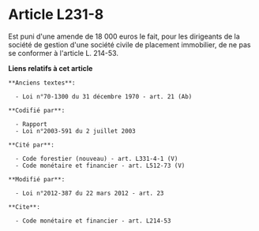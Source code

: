 # Article L231-8

Est puni d'une amende de 18 000 euros le fait, pour les dirigeants de la société de gestion d'une société civile de placement
immobilier, de ne pas se conformer à l'article L. 214-53.

**Liens relatifs à cet article**

	**Anciens textes**:

	  - Loi n°70-1300 du 31 décembre 1970 - art. 21 (Ab)

	**Codifié par**:

	  - Rapport
	  - Loi n°2003-591 du 2 juillet 2003

	**Cité par**:

	  - Code forestier (nouveau) - art. L331-4-1 (V)
	  - Code monétaire et financier - art. L512-73 (V)

	**Modifié par**:

	  - Loi n°2012-387 du 22 mars 2012 - art. 23

	**Cite**:

	  - Code monétaire et financier - art. L214-53
